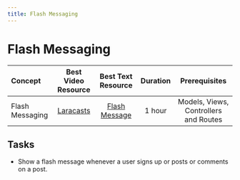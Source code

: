 ```yaml
---
title: Flash Messaging
---
```

# Flash Messaging

Concept | Best Video Resource | Best Text Resource | Duration | Prerequisites
:-- | :--: | :--: | :--: | :--:
Flash Messaging | [Laracasts](https://laracasts.com/series/laravel-from-scratch-2017/episodes/29) | [Flash Message](https://laravel.com/docs/5.4/redirects#redirecting-with-flashed-session-data) | 1 hour | Models, Views, Controllers and Routes

## Tasks

- Show a flash message whenever a user signs up or posts or comments on a post.

